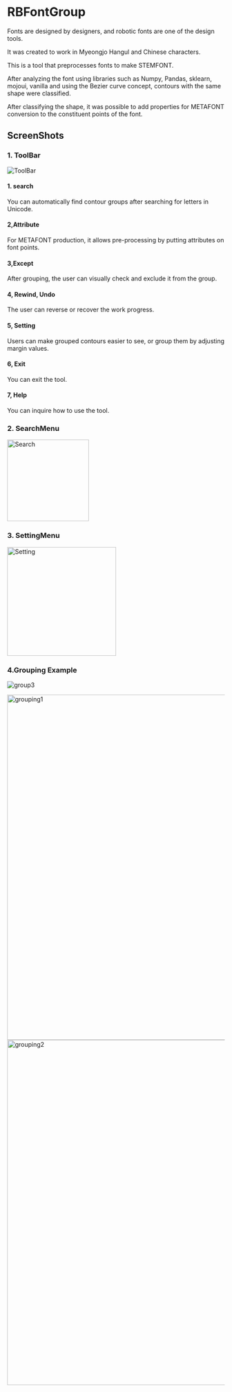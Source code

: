 # RBFontGroup
Fonts are designed by designers, and robotic fonts are one of the design tools.

It was created to work in Myeongjo Hangul and Chinese characters.

This is a tool that preprocesses fonts to make STEMFONT.

After analyzing the font using libraries such as Numpy, Pandas, sklearn, mojoui, vanilla and using the Bezier curve concept, contours with the same shape were classified.

After classifying the shape, it was possible to add properties for METAFONT conversion to the constituent points of the font.

## ScreenShots

### 1. ToolBar
![ToolBar](https://user-images.githubusercontent.com/51118441/91861371-b2b32580-eca7-11ea-8e66-5772ec8ca859.PNG)
#### 1. search
You can automatically find contour groups after searching for letters in Unicode.

#### 2,Attribute
For METAFONT production, it allows pre-processing by putting attributes on font points.

#### 3,Except
After grouping, the user can visually check and exclude it from the group.

#### 4, Rewind, Undo
The user can reverse or recover the work progress.

#### 5, Setting
Users can make grouped contours easier to see, or group them by adjusting margin values.

#### 6, Exit
You can exit the tool.

#### 7, Help
You can inquire how to use the tool.


### 2. SearchMenu
<img width="189" alt="Search" src="https://user-images.githubusercontent.com/51118441/91861815-366d1200-eca8-11ea-8dd5-577ce6b3b228.png">

### 3. SettingMenu
<img width="252" alt="Setting" src="https://user-images.githubusercontent.com/51118441/91861832-3a009900-eca8-11ea-83d6-75f5e6bd38d6.png">

### 4.Grouping Example 
![group3](https://user-images.githubusercontent.com/51118441/91861860-408f1080-eca8-11ea-898d-c43e3463772e.PNG)

<img width="800" alt="grouping1" src="https://user-images.githubusercontent.com/51118441/91861879-4553c480-eca8-11ea-8582-579bc52e6f4e.png">

<img width="800" alt="grouping2" src="https://user-images.githubusercontent.com/51118441/91861903-4ab10f00-eca8-11ea-95e9-0de2d9be077a.png">
